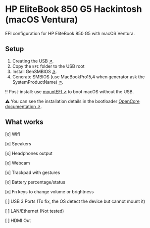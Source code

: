 # HP EliteBook 850 G5 Hackintosh (macOS Ventura)

EFI configuration for HP EliteBook 850 G5 with macOS Ventura.

## Setup

1. Creating the USB [↗️](https://dortania.github.io/OpenCore-Install-Guide/installer-guide/).
2. Copy the ```EFI``` folder to the USB root
3. Install GenSMBIOS [↗️](https://github.com/corpnewt/GenSMBIOS).
4. Generate SMBIOS (use MacBookPro15,4 when generator ask the SystemProductName) [↗️](https://dortania.github.io/OpenCore-Install-Guide/config.plist/coffee-lake.html#platforminfo).

‼️ Post-install: use [mountEFI ↗️](https://github.com/corpnewt/MountEFI) to boot macOS without the USB.

⚠️ You can see the installation details in the bootloader [OpenCore documentation ↗️](https://dortania.github.io/OpenCore-Install-Guide/).

## What works

[x] Wifi

[x] Speakers

[x] Headphones output

[x] Webcam

[x] Trackpad with gestures

[x] Battery percentage/status

[x] Fn keys to change volume or brightness

[ ] USB 3 Ports (To fix, the OS detect the device but cannot mount it)

[ ] LAN/Ethernet (Not tested)

[ ] HDMI Out
